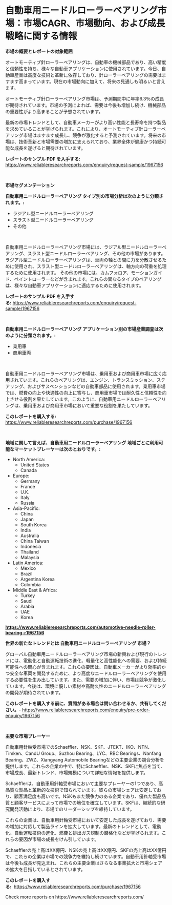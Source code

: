 <p><h1>自動車用ニードルローラーベアリング市場：市場CAGR、市場動向、および成長戦略に関する情報</h1></p><p><strong>市場の概要とレポートの対象範囲</strong></p>
<p><p>オートモーティブ針ローラーベアリングは、自動車の機械部品であり、高い精度と信頼性を持ち、様々な自動車アプリケーションに使用されています。今日、自動車産業は高度な技術と革新に依存しており、針ローラーベアリングの需要はますます高まっています。現在の市場動向に加えて、将来の見通しも明るいと言えます。</p><p>オートモーティブ針ローラーベアリング市場は、予測期間中に年率6.3％の成長が期待されています。市場の予測によれば、需要は今後も増加し続け、機械部品の重要性がより高まることが予想されています。</p><p>最新の市場トレンドとして、自動車メーカーがより高い性能と長寿命を持つ製品を求めていることが挙げられます。これにより、オートモーティブ針ローラーベアリング市場はますます成長し、競争が激化すると予測されています。将来の市場は、技術革新と市場需要の増加に支えられており、業界全体が健康かつ持続可能な成長を遂げると期待されています。</p></p>
<p><strong>レポートのサンプル PDF を入手する:</strong> <a href="https://www.reliableresearchreports.com/enquiry/request-sample/1967156">https://www.reliableresearchreports.com/enquiry/request-sample/1967156</a></p>
<p>&nbsp;</p>
<p><strong>市場セグメンテーション</strong></p>
<p><strong>自動車用ニードルローラーベアリング タイプ別の市場分析は次のように分類されます。:</strong></p>
<p><ul><li>ラジアル型ニードルローラーベアリング</li><li>スラスト型ニードルローラーベアリング</li><li>その他</li></ul></p>
<p>&nbsp;</p>
<p><p>自動車用ニードルローラーベアリング市場には、ラジアル型ニードルローラーベアリング、スラスト型ニードルローラーベアリング、その他の市場があります。 ラジアル型ニードルローラーベアリングは、車両の軸との間に力を分散させるために使用され、スラスト型ニードルローラーベアリングは、軸方向の荷重を処理するために使用されます。 その他の市場には、カムフォロア、モーションガイド、ペイントローラーなどが含まれます。これらの異なるタイプのベアリングは、様々な自動車アプリケーションに適応するために使用されます。</p></p>
<p><strong>レポートのサンプル PDF を入手する:</strong>&nbsp;<a href="https://www.reliableresearchreports.com/enquiry/request-sample/1967156">https://www.reliableresearchreports.com/enquiry/request-sample/1967156</a></p>
<p>&nbsp;</p>
<p><strong> 自動車用ニードルローラーベアリング アプリケーション別の市場産業調査は次のように分類されます。:</strong></p>
<p><ul><li>乗用車</li><li>商用車両</li></ul></p>
<p>&nbsp;</p>
<p><p>自動車用ニードルローラーベアリング市場は、乗用車および商用車市場に広く応用されています。これらのベアリングは、エンジン、トランスミッション、ステアリング、およびサスペンションなどの自動車部品に使用されます。乗用車市場では、燃費の向上や快適性の向上に寄与し、商用車市場では耐久性と信頼性を向上させる役割を果たしています。このように、自動車用ニードルローラーベアリングは、乗用車および商用車市場において重要な役割を果たしています。</p></p>
<p><strong>このレポートを購入する:</strong>&nbsp; <a href="https://www.reliableresearchreports.com/purchase/1967156">https://www.reliableresearchreports.com/purchase/1967156</a></p>
<p>&nbsp;</p>
<p><strong>地域に関して言えば、自動車用ニードルローラーベアリング 地域ごとに利用可能なマーケットプレーヤーは次のとおりです。:</strong></p>
<p><ul>
    <li>
        North America:
        <ul>
            <li>United States</li>
            <li>Canada</li>
        </ul>
    </li>
    <li>
        Europe:
        <ul>
            <li>Germany</li>
            <li>France</li>
            <li>U.K.</li>
            <li>Italy</li>
            <li>Russia</li>
        </ul>
    </li>
    <li>
        Asia-Pacific:
        <ul>
            <li>China</li>
            <li>Japan</li>
            <li>South Korea</li>
            <li>India</li>
            <li>Australia</li>
            <li>China Taiwan</li>
            <li>Indonesia</li>
            <li>Thailand</li>
            <li>Malaysia</li>
        </ul>
    </li>
    <li>
        Latin America:
        <ul>
            <li>Mexico</li>
            <li>Brazil</li>
            <li>Argentina Korea</li>
            <li>Colombia</li>
        </ul>
    </li>
    <li>
        Middle East & Africa:
        <ul>
            <li>Turkey</li>
            <li>Saudi</li>
            <li>Arabia</li>
            <li>UAE</li>
            <li>Korea</li>
        </ul>
    </li>
    </ul></p>
<p><strong><a href="https://www.reliableresearchreports.com/automotive-needle-roller-bearing-r1967156">https://www.reliableresearchreports.com/automotive-needle-roller-bearing-r1967156</a></strong>&nbsp;</p>
<p><strong>世界の新たなトレンドとは 自動車用ニードルローラーベアリング 市場？</strong></p>
<p><p>グローバル自動車用ニードルローラーベアリング市場の新興および現行のトレンドには、電動化と自動運転技術の進化、軽量化と高性能化への需要、および持続可能性への関心が含まれます。これらの要因は、自動車メーカーがより効率的かつ安全な車両を開発するために、より高度なニードルローラーベアリングを使用する必要性を生み出しています。また、需要の増加に伴い、市場は競争が激化しています。今後は、環境に優しい素材や高耐久性のニードルローラーベアリングの開発が期待されています。</p></p>
<p><strong>このレポートを購入する前に、質問がある場合は問い合わせるか、共有してください。</strong>- <a href="https://www.reliableresearchreports.com/enquiry/pre-order-enquiry/1967156">https://www.reliableresearchreports.com/enquiry/pre-order-enquiry/1967156</a></p>
<p>&nbsp;</p>
<p><strong>主要な市場プレーヤー</strong></p>
<p><p>自動車用針軸受市場でのSchaeffler、NSK、SKF、JTEKT、IKO、NTN、Timken、CandU Group、Suzhou Bearing、LYC、RBC Bearings、Nanfang Bearing、ZWZ、Xiangyang Automobile Bearingなどの主要企業の競合分析を提供します。これらの企業の中で、特にSchaeffler、NSK、SKFに焦点を当て、市場成長、最新トレンド、市場規模について詳細な情報を提供します。</p><p>Schaefflerは、自動車用針軸受市場において主要なプレーヤーの1つであり、高品質な製品と革新的な技術で知られています。彼らの市場シェアは安定しており、顧客満足度も高いです。NSKもまた競争力のある企業であり、優れた製品品質と顧客サービスによって市場での地位を確立しています。SKFは、継続的な研究開発活動により、市場でのリーダーシップを維持しています。</p><p>これらの企業は、自動車用針軸受市場において安定した成長を遂げており、需要の増加に対応して製品ラインを拡大しています。最新のトレンドとして、電動化、自動運転技術の進化、燃費と排出ガス規制の厳格化などが挙げられます。これらの要因が市場の成長をけん引しています。</p><p>Schaefflerの売上高はXX億円、NSKの売上高はXX億円、SKFの売上高はXX億円で、これらの企業は市場での競争力を維持し続けています。自動車用針軸受市場は今後も成長が見込まれ、これらの主要企業はさらなる事業拡大と市場シェアの拡大を目指しているとされています。</p></p>
<p><strong>このレポートを購入する:</strong>&nbsp;&nbsp;<a href="https://www.reliableresearchreports.com/purchase/1967156">https://www.reliableresearchreports.com/purchase/1967156</a></p>
<p>Check more reports on https://www.reliableresearchreports.com/</p>